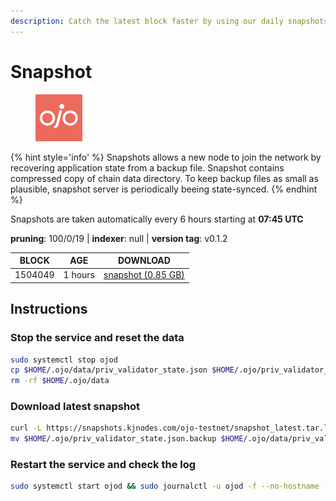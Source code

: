 ```yaml
---
description: Catch the latest block faster by using our daily snapshots.
---
```


# Snapshot

<figure><img src="https://raw.githubusercontent.com/kj89/cosmos-images/main/logos/ojo.png" alt=""><figcaption></figcaption></figure>

{% hint style='info' %}
Snapshots allows a new node to join the network by recovering application state from a backup file. 
Snapshot contains compressed copy of chain data directory. To keep backup files as small as plausible, 
snapshot server is periodically beeing state-synced.
{% endhint %}

Snapshots are taken automatically every 6 hours starting at **07:45 UTC**

**pruning**: 100/0/19 | **indexer**: null | **version tag**: v0.1.2

| BLOCK             | AGE             | DOWNLOAD                                                                                            |
| ----------------- | --------------- | --------------------------------------------------------------------------------------------------- |
| 1504049 | 1 hours | [snapshot (0.85 GB)](https://snapshots.kjnodes.com/ojo-testnet/snapshot\_latest.tar.lz4) |

## Instructions

### Stop the service and reset the data

```bash
sudo systemctl stop ojod
cp $HOME/.ojo/data/priv_validator_state.json $HOME/.ojo/priv_validator_state.json.backup
rm -rf $HOME/.ojo/data
```

### Download latest snapshot

```bash
curl -L https://snapshots.kjnodes.com/ojo-testnet/snapshot_latest.tar.lz4 | tar -Ilz4 -xf - -C $HOME/.ojo
mv $HOME/.ojo/priv_validator_state.json.backup $HOME/.ojo/data/priv_validator_state.json
```

### Restart the service and check the log

```bash
sudo systemctl start ojod && sudo journalctl -u ojod -f --no-hostname -o cat
```
